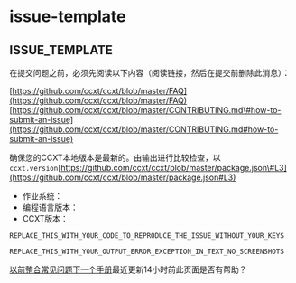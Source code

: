 # issue-template

## ISSUE\_TEMPLATE

在提交问题之前，必须先阅读以下内容（阅读链接，然后在提交前删除此消息）：

[https://github.com/ccxt/ccxt/blob/master/FAQ](https://github.com/ccxt/ccxt/blob/master/FAQ) [https://github.com/ccxt/ccxt/blob/master/CONTRIBUTING.md\#how-to-submit-an-issue](https://github.com/ccxt/ccxt/blob/master/CONTRIBUTING.md#how-to-submit-an-issue)

确保您的CCXT本地版本是最新的。由输出进行比较检查，以`ccxt.version`[https://github.com/ccxt/ccxt/blob/master/package.json\#L3](https://github.com/ccxt/ccxt/blob/master/package.json#L3)

* 作业系统：
* 编程语言版本：
* CCXT版本：

```text
REPLACE_THIS_WITH_YOUR_CODE_TO_REPRODUCE_THE_ISSUE_WITHOUT_YOUR_KEYS
```

```text
REPLACE_THIS_WITH_YOUR_OUTPUT_ERROR_EXCEPTION_IN_TEXT_NO_SCREENSHOTS
```

[以前整合常见问题](https://guhhhhaa.gitbook.io/ccxt/integration-faq)[下一个手册](https://guhhhhaa.gitbook.io/ccxt/manual)最近更新14小时前此页面是否有帮助？  


